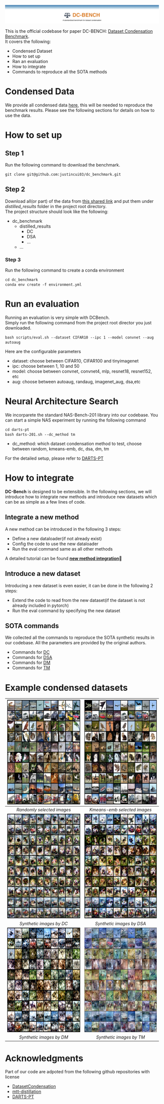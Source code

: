 <img src="pictures/logo.png">

This is the official codebase for paper DC-BENCH: [Dataset Condensation Benchmark](https://arxiv.org/abs/2207.09639).  
It covers the following:  
- Condensed Dataset
- How to set up 
- Ran an evaluation
- How to integrate
- Commands to reproduce all the SOTA methods


# Condensed Data
We provide all condensed data [here](https://drive.google.com/drive/folders/1trp0MyUoL9QrbsdQ8w7TxgoXcMJecoyH?usp=sharing), this will be needed to reproduce the benchmark results. Please see the following sections for details on how to use the data.

# How to set up
## Step 1
Run the following command to download the benchmark.
```
git clone git@github.com:justincui03/dc_benchmark.git
```
## Step 2
Download all(or part) of the data from [this shared link](https://drive.google.com/drive/folders/1trp0MyUoL9QrbsdQ8w7TxgoXcMJecoyH?usp=sharing) and put them under <em>distilled_results</em> folder in the project root directory.   
The project structure should look like the following:    
- dc_benchmark
  - distilled_results
    - DC
    - DSA
    - ...
  - ...

### Step 3
Run the following command to create a conda environment
```
cd dc_benchmark
conda env create -f environment.yml
```

# Run an evaluation
Running an evaluation is very simple with DCBench.  
Simply run the following command from the project root director you just downloaded.
```
bash scripts/eval.sh --dataset CIFAR10 --ipc 1 --model convnet --aug autoaug
```
Here are the configurable parameters
- dataset: choose between CIFAR10, CIFAR100 and tinyimagenet
- ipc: choose between 1, 10 and 50
- model: choose between convnet, convnet4, mlp, resnet18, resnet152, etc
- aug: choose between autoaug, randaug, imagenet_aug, dsa,etc

# Neural Architecture Search
We incorparete the standard NAS-Bench-201 library into our codebase.
You can start a simple NAS experiment by running the following command
```
cd darts-pt
bash darts-201.sh --dc_method tm
```
- dc_method: which dataset condensation method to test, choose between random, kmeans-emb, dc, dsa, dm, tm

For the detailed setup, please refer to [DARTS-PT
](https://github.com/ruocwang/darts-pt)

# How to integrate
**DC-Bench** is designed to be extensible. In the following sections, we will introduce how to integrate new methods and introduce new datasets which can be as simple as a few lines of code. 
## Integrate a new method
A new method can be introduced in the following 3 steps:
- Define a new dataloader(if not already exist)
- Config the code to use the new dataloader
- Run the eval command same as all other methods

A detailed tutorial can be found [**new method integration**](docs/new_method.md)🚀


## Introduce a new dataset
Introducing a new dataset is even easier, it can be done in the following 2 steps:  
- Extend the code to read from the new dataset(if the dataset is not already included in pytorch)
- Run the eval command by specifying the new dataset

## SOTA commands
We collected all the commands to reproduce the SOTA synthetic results in our codebase. All the parameters are provided by the original authors.   
- Commands for [DC](methods/dc/readme.md)
- Commands for [DSA](methods/dc/readme.md)
- Commands for [DM](methods/dc/readme.md)
- Commands for [TM](methods/tm/readme.md)



# Example condensed datasets
|<img src="pictures/random.png" width="342" height="342">| <img src="pictures/kmeans_selection.png" width="342" height="342">|
|:--:|:--:|
|*Randomly selected images* | *Kmeans-emb selected images* |
|<img src="pictures/vis_DC_CIFAR10_ConvNet_10ipc_exp3_iter1000.png" width="342" height="342"> | <img src="pictures/vis_DSA_CIFAR10_ConvNet_10ipc_exp4_iter1000.png" width="342" height="342">|
|*Synthetic images by DC* | *Synthetic images by DSA* |
|<img src="pictures/vis_DM_CIFAR10_ConvNet_10ipc_exp0_iter20000.png" width="342" height="342"> |<img src="pictures/tm_cifar_10_ipc10.png" width="342" height="342">|
|*Synthetic images by DM* | *Synthetic images by TM* |

# Acknowledgments

Part of our code are adpoted from the following github repositories with license
- [DatasetCondensation](https://github.com/VICO-UoE/DatasetCondensation)
- [mtt-distillation](https://github.com/GeorgeCazenavette/mtt-distillation)
- [DARTS-PT](https://github.com/ruocwang/darts-pt)
